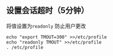 ## 设置会话超时（5分钟）

将值设置为`readonly` 防止用户更改
```shell
echo "export TMOUT=300" >>/etc/profile
echo "readonly TMOUT" >>/etc/profile
. /etc/profile
```
